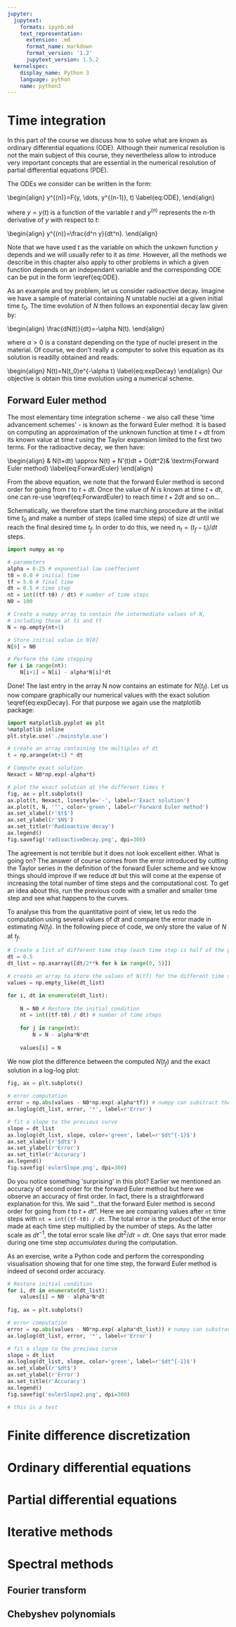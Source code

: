 ```yaml
---
jupyter:
  jupytext:
    formats: ipynb,md
    text_representation:
      extension: .md
      format_name: markdown
      format_version: '1.2'
      jupytext_version: 1.5.2
  kernelspec:
    display_name: Python 3
    language: python
    name: python3
---
```


# Time integration

In this part of the course we discuss how to solve what are known as ordinary differential equations (ODE). Although their numerical resolution is not the main subject of this course, they nevertheless allow to introduce very important concepts that are essential in the numerical resolution of partial differential equations (PDE).

The ODEs we consider can be written in the form:

\begin{align}
  y^{(n)}=F(y, \dots, y^{(n-1)}, t) \label{eq:ODE},
\end{align}

where $y=y(t)$ is a function of the variable $t$ and $y^{(n)}$ represents the n-th derivative of $y$ with respect to $t$: 

\begin{align}
  y^{(n)}=\frac{d^n y}{dt^n}.
\end{align}

Note that we have used $t$ as the variable on which the unkown function $y$ depends and we will usually refer to it as *time*. However, all the methods we describe in this chapter also apply to other problems in which a given function depends on an independant variable and the corresponding ODE can be put in the form \eqref{eq:ODE}.

As an example and toy problem, let us consider radioactive decay. Imagine we have a sample of material containing $N$ unstable nuclei at a given initial time $t_0$. The time evolution of $N$ then follows an exponential decay law given by:

\begin{align}
  \frac{dN(t)}{dt}=-\alpha N(t).
\end{align}

where $\alpha>0$ is a constant depending on the type of nuclei present in the material. Of course, we don't really a computer to solve this equation as its solution is readilly obtained and reads:

\begin{align}
  N(t)=N(t_0)e^{-\alpha t} \label{eq:expDecay}
\end{align}
Our objective is obtain this time evolution using a numerical scheme.

## Forward Euler method

The most elementary time integration scheme - we also call these 'time advancement schemes' - is known as the forward Euler method. It is based on computing an approximation of the unknown function at time $t+dt$ from its known value at time $t$ using the Taylor expansion limited to the first two terms. For the radioactive decay, we then have:

\begin{align}
   & N(t+dt) \approx N(t) + N'(t)dt + O(dt^2)& \textrm{Forward Euler method} \label{eq:ForwardEuler}
\end{align}

From the above equation, we note that the forward Euler method is second order for going from $t$ to $t+dt$. Once the value of $N$ is known at time $t+dt$, one can re-use \eqref{eq:ForwardEuler} to reach time $t+2dt$ and so on...

Schematically, we therefore start the time marching procedure at the initial time $t_0$ and make a number of steps (called time steps) of size $dt$ until we reach the final desired time $t_f$. In order to do this, we need $n_t = (t_f - t_i)/dt$ steps.
```python
import numpy as np

# parameters
alpha = 0.25 # exponential law coeffecient
t0 = 0.0 # initial time
tf = 5.0 # final time
dt = 0.5 # time step
nt = int((tf-t0) / dt) # number of time steps
N0 = 100

# Create a numpy array to contain the intermediate values of N,
# including those at ti and tf
N = np.empty(nt+1)

# Store initial value in N[0]
N[0] = N0

# Perform the time stepping
for i in range(nt):
    N[i+1] = N[i] - alpha*N[i]*dt
```

Done! The last entry in the array N now contains an estimate for $N(t_f)$. Let us now compare graphically our numerical values with the exact solution \eqref{eq:expDecay}. For that purpose we again use the matplotlib package:

```python
import matplotlib.pyplot as plt
%matplotlib inline
plt.style.use('./mainstyle.use')

# create an array containing the multiples of dt
t = np.arange(nt+1) * dt

# Compute exact solution
Nexact = N0*np.exp(-alpha*t)

# plot the exact solution at the different times t
fig, ax = plt.subplots()
ax.plot(t, Nexact, linestyle='-', label=r'Exact solution')
ax.plot(t, N, '^', color='green', label=r'Forward Euler method')
ax.set_xlabel(r'$t$')
ax.set_ylabel(r'$N$')
ax.set_title(r'Radioactive decay')
ax.legend()
fig.savefig('radioactiveDecay.png', dpi=300)


```

The agreement is not terrible but it does not look excellent either. What is going on? The answer of course comes from the error introduced by cutting the Taylor series in the definition of the forward Euler scheme and we know things should improve if we reduce $dt$ but this will come at the expense of increasing the total number of time steps and the computational cost. To get an idea about this, run the previous code with a smaller and smaller time step and see what happens to the curves.

To analyse this from the quantitative point of view, let us redo the computation using several values of $dt$ and compare the error made in estimating $N(t_f)$. In the following piece of code, we only store the value of $N$ at $t_f$.

```python
# Create a list of different time step (each time step is half of the previous one)
dt = 0.5
dt_list = np.asarray([dt/2**k for k in range(0, 5)])

# create an array to store the values of N(tf) for the different time steps
values = np.empty_like(dt_list)

for i, dt in enumerate(dt_list):
    
    N = N0 # Restore the initial condition
    nt = int((tf-t0) / dt) # number of time steps
    
    for j in range(nt):
        N = N - alpha*N*dt
        
    values[i] = N
```

We now plot the difference between the computed $N(t_f)$ and the exact solution in a log-log plot:

```python
fig, ax = plt.subplots()

# error computation
error = np.abs(values - N0*np.exp(-alpha*tf)) # numpy can substract the same number to the array of values
ax.loglog(dt_list, error, '*', label=r'Error')

# fit a slope to the previous curve
slope = dt_list
ax.loglog(dt_list, slope, color='green', label=r'$dt^{-1}$')
ax.set_xlabel(r'$dt$')
ax.set_ylabel(r'Error')
ax.set_title(r'Accuracy')
ax.legend()
fig.savefig('eulerSlope.png', dpi=300)
```

Do you notice something 'surprising' in this plot? Earlier we mentioned an accuracy of second order for the forward Euler method but here we observe an accuracy of first order. In fact, there is a straightforward explanation for this. We said "...that the forward Euler method is second order for going from $t$ to $t+dt$". Here we are comparing values after ```nt``` time steps with ```nt = int((tf-t0) / dt```. The total error is the product of the error made at each time step multiplied by the number of steps. As the latter scale as $dt^{-1}$, the total error scale like $dt^2 / dt = dt$. One says that error made during one time step *accumulates* during the computation.

As an exercise, write a Python code and perform the corresponding visualisation showing that for one time step, the forward Euler method is indeed of second order accuracy.


```python
# Restore initial condition
for i, dt in enumerate(dt_list):
    values[i] = N0 - alpha*N*dt
    
fig, ax = plt.subplots()

# error computation
error = np.abs(values - N0*np.exp(-alpha*dt_list)) # numpy can substract the same number to the array of values
ax.loglog(dt_list, error, '*', label=r'Error')

# fit a slope to the previous curve
slope = dt_list
ax.loglog(dt_list, slope, color='green', label=r'$dt^{-1}$')
ax.set_xlabel(r'$dt$')
ax.set_ylabel(r'Error')
ax.set_title(r'Accuracy')
ax.legend()
fig.savefig('eulerSlope2.png', dpi=300)

# this is a test
```

# Finite difference discretization

# Ordinary differential equations

# Partial differential equations

# Iterative methods

# Spectral methods

## Fourier transform

## Chebyshev polynomials
```python

```
